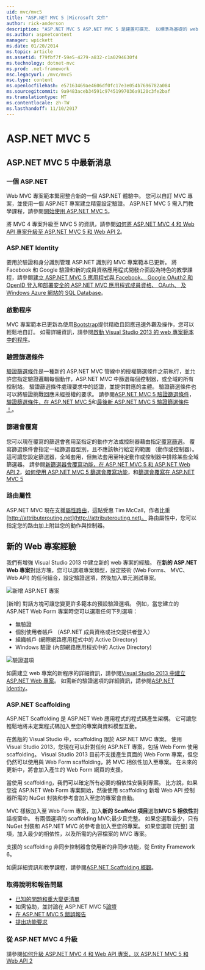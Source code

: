 ```yaml
---
uid: mvc/mvc5
title: "ASP.NET MVC 5 |Microsoft 文件"
author: rick-anderson
description: "ASP.NET MVC 5 ASP.NET MVC 5 是建置可擴充、 以標準為基礎的 web 應用程式使用信譽良好的設計模式與強大的 AS.架構..."
ms.author: aspnetcontent
manager: wpickett
ms.date: 01/20/2014
ms.topic: article
ms.assetid: f79fbf7f-59e5-4279-a832-c1a0294630f4
ms.technology: dotnet-mvc
ms.prod: .net-framework
msc.legacyurl: /mvc/mvc5
msc.type: content
ms.openlocfilehash: e57163469ae4606df0fc17e3e054b7696782a084
ms.sourcegitcommit: 9a9483aceb34591c97451997036a9120c3fe2baf
ms.translationtype: MT
ms.contentlocale: zh-TW
ms.lasthandoff: 11/10/2017
---
```

<a name="aspnet-mvc-5"></a>ASP.NET MVC 5
====================
## <a name="whats-new-in-aspnet-mvc-5"></a>ASP.NET MVC 5 中最新消息

### <a name="one-aspnet"></a>一個 ASP.NET

Web MVC 專案範本緊密整合新的一個 ASP.NET 體驗中。 您可以自訂 MVC 專案，並使用一個 ASP.NET 專案建立精靈設定驗證。 ASP.NET MVC 5 需入門教學課程，請參閱[開始使用 ASP.NET MVC 5](overview/getting-started/introduction/getting-started.md)。

將 MVC 4 專案升級至 MVC 5 的資訊，請參閱[如何將 ASP.NET MVC 4 和 Web API 專案升級至 ASP.NET MVC 5 和 Web API 2](overview/releases/how-to-upgrade-an-aspnet-mvc-4-and-web-api-project-to-aspnet-mvc-5-and-web-api-2.md)。

### <a name="aspnet-identity"></a>ASP.NET Identity

要用於驗證和身分識別管理 ASP.NET 識別的 MVC 專案範本已更新。 將 Facebook 和 Google 驗證和新的成員資格應用程式開發介面設為特色的教學課程，請參閱[建立 ASP.NET MVC 5 應用程式與 Facebook、 Google OAuth2 和 OpenID 登入](overview/security/create-an-aspnet-mvc-5-app-with-facebook-and-google-oauth2-and-openid-sign-on.md)和[部署安全的 ASP.NET MVC 應用程式成員資格、 OAuth、 及 Windows Azure 網站的 SQL Database](https://docs.microsoft.com/aspnet/core/security/authorization/secure-data)。

### <a name="bootstrap"></a>啟動程序

MVC 專案範本已更新為使用[Bootstrap](http://getbootstrap.com/)提供精緻且回應迅速外觀及操作，您可以輕鬆地自訂。 如需詳細資訊，請參閱[啟動 Visual Studio 2013 的 web 專案範本中的程序](../visual-studio/overview/2013/creating-web-projects-in-visual-studio.md#bootstrap)。

### <a name="authentication-filters"></a>驗證篩選條件

[驗證篩選條件](http://www.dotnetcurry.com/showarticle.aspx?ID=957)是一種新的 ASP.NET MVC 管線中的授權篩選條件之前執行，並允許您指定驗證邏輯每個動作，ASP.NET MVC 中篩選每個控制器，或全域的所有控制站。 驗證篩選條件處理要求中的認證，並提供對應的主體。 驗證篩選條件也可以將驗證挑戰回應未經授權的要求。 請參閱[ASP.NET MVC 5 驗證篩選條件](http://www.dotnetcurry.com/showarticle.aspx?ID=957)，[驗證篩選條件，在 ASP.NET MVC 5](http://theshravan.net/blog/authentication-filters-in-asp-net-mvc-5/)和[最後新 ASP.NET MVC 5 驗證篩選條件 ！](http://hackwebwith.net/finally-the-new-asp-net-mvc-5-authentication-filters/)。

### <a name="filter-overrides"></a>篩選會覆寫

您可以現在覆寫的篩選會套用至指定的動作方法或控制器藉由指定[覆寫篩選](http://www.davidhayden.me/blog/filter-overrides-in-asp-net-mvc-5)。 覆寫篩選條件會指定一組篩選器型別，且不應該執行給定的範圍 （動作或控制器）。 這可讓您設定篩選器，全域套用，但無法套用至特定動作或控制器中排除某些全域篩選器。 請參閱[新篩選器會覆寫功能，在 ASP.NET MVC 5 和 ASP.NET Web API 2](https://weblogs.asp.net/imranbaloch/archive/2013/09/25/new-filter-overrides-in-asp-net-mvc-5-and-asp-net-web-api-2.aspx)，[如何使用 ASP.NET MVC 5 篩選會覆寫功能](http://hackwebwith.net/how-to-use-the-asp-net-mvc-5-filter-overrides-feature/)，和[篩選會覆寫在 ASP.NET MVC 5](http://www.davidhayden.me/blog/filter-overrides-in-asp-net-mvc-5)

### <a name="attribute-routing"></a>路由屬性

ASP.NET MVC 現在支援[屬性路由](https://blogs.msdn.com/b/webdev/archive/2013/10/17/attribute-routing-in-asp-net-mvc-5.aspx)，這點受惠 Tim McCall，作者比重[http://attributerouting.net](http://attributerouting.net)。 路由屬性中，您可以指定您的路由加上附註您的動作與控制器。

## <a name="new-web-project-experience"></a>新的 Web 專案經驗

我們有增強 Visual Studio 2013 中建立新的 web 專案的經驗。 在**新的 ASP.NET Web 專案**對話方塊，您可以選取專案類型，設定技術 (Web Forms、 MVC、 Web API) 的任何組合，設定驗證選項，然後加入單元測試專案。

![新增 ASP.NET 專案](mvc5/_static/image1.png)

[新增] 對話方塊可讓您變更許多範本的預設驗證選項。 例如，當您建立的 ASP.NET Web Form 專案時您可以選取任何下列選項：

- 無驗證
- 個別使用者帳戶 （ASP.NET 成員資格或社交提供者登入）
- 組織帳戶 (網際網路應用程式中的 Active Directory)
- Windows 驗證 (內部網路應用程式中的 Active Directory)

![驗證選項](mvc5/_static/image2.png)

如需建立 web 專案的新程序的詳細資訊，請參閱[Visual Studio 2013 中建立 ASP.NET Web 專案](../visual-studio/overview/2013/creating-web-projects-in-visual-studio.md)。 如需新的驗證選項的詳細資訊，請參閱[ASP.NET Identity](../identity/overview/index.md)。

<a id="scaffold"></a>
### <a name="aspnet-scaffolding"></a>ASP.NET Scaffolding

ASP.NET Scaffolding 是 ASP.NET Web 應用程式的程式碼產生架構。 它可讓您輕鬆地將未定案程式碼加入至您的專案與資料模型互動。

在舊版的 Visual Studio 中，scaffolding 限於 ASP.NET MVC 專案。 使用 Visual Studio 2013，您現在可以針對任何 ASP.NET 專案，包括 Web Form 使用 scaffolding。 Visual Studio 2013 目前不支援產生頁面的 Web Form 專案，但您仍然可以使用與 Web Form scaffolding，將 MVC 相依性加入至專案。 在未來的更新中，將會加入產生的 Web Form 網頁的支援。

當使用 scaffolding，我們可以確定所有必要的相依性安裝到專案。 比方說，如果您從 ASP.NET Web Form 專案開始，然後使用 scaffolding 新增 Web API 控制器所需的 NuGet 封裝和參考會加入至您的專案會自動。

MVC 樣板加入至 Web Form 專案，加入**新的 Scaffold 項目**選取**MVC 5 相依性**對話視窗中。 有兩個選項的 scaffolding MVC;最少且完整。 如果您選取最少，只有 NuGet 封裝和 ASP.NET MVC 的參考會加入至您的專案。 如果您選取 [完整] 選項，加入最少的相依性，以及所需的內容檔案的 MVC 專案。

支援的 scaffolding 非同步控制器會使用新的非同步功能，從 Entity Framework 6。

如需詳細資訊和教學課程，請參閱[ASP.NET Scaffolding 概觀](../visual-studio/overview/2013/aspnet-scaffolding-overview.md)。

### <a name="getting-help-and-reporting-issues"></a>取得說明和報告問題

- [已知的問題和重大變更清單](../visual-studio/overview/2013/release-notes.md#knownissues)
- 如需協助，並討論在 ASP.NET MVC 5[論壇](https://forums.asp.net/1146.aspx)
- [在 ASP.NET MVC 5 錯誤報告](https://github.com/aspnet/AspNetWebStack/issues)
- [提出功能要求](http://aspnet.uservoice.com/forums/41201-asp-net-mvc)

### <a name="upgrading-from-aspnet-mvc-4"></a>從 ASP.NET MVC 4 升級

請參閱[如何升級 ASP.NET MVC 4 和 Web API 專案，以 ASP.NET MVC 5 和 Web API 2](overview/releases/how-to-upgrade-an-aspnet-mvc-4-and-web-api-project-to-aspnet-mvc-5-and-web-api-2.md)
